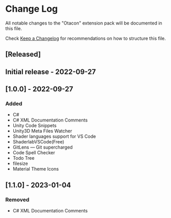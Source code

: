 # Change Log

All notable changes to the "Otacon" extension pack will be documented in this file.

Check [Keep a Changelog](http://keepachangelog.com/) for recommendations on how to structure this file.

## [Released]

## Initial release - 2022-09-27

## [1.0.0] - 2022-09-27
### Added
- C#
- C# XML Documentation Comments
- Unity Code Snippets
- Unity3D Meta Files Watcher
- Shader languages support for VS Code
- ShaderlabVSCode(Free)
- GitLens — Git supercharged
- Code Spell Checker
- Todo Tree
- filesize
- Material Theme Icons

## [1.1.0] - 2023-01-04
### Removed
- C# XML Documentation Comments